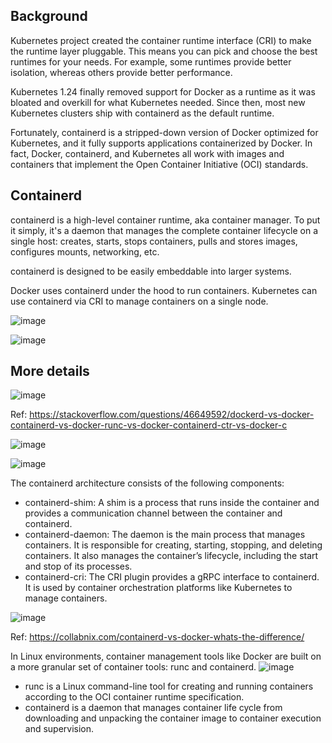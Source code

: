 ## Background

Kubernetes project created the container runtime interface (CRI) to make
the runtime layer pluggable. This means you can pick and choose the best runtimes
for your needs. For example, some runtimes provide better isolation, whereas others
provide better performance.

Kubernetes 1.24 finally removed support for Docker as a runtime as it was bloated
and overkill for what Kubernetes needed. Since then, most new Kubernetes clusters
ship with containerd as the default runtime. 

Fortunately, containerd is a stripped-down version of Docker optimized for Kubernetes, and it
fully supports applications containerized by Docker. In fact, Docker, containerd, and
Kubernetes all work with images and containers that implement the Open Container
Initiative (OCI) standards.

## Containerd

containerd is a high-level container runtime, aka container manager. 
To put it simply, it's a daemon that manages the complete container lifecycle on a single host: 
creates, starts, stops containers, pulls and stores images, configures mounts, networking, etc.

containerd is designed to be easily embeddable into larger systems. 

Docker uses containerd under the hood to run containers. Kubernetes can use containerd via CRI to manage containers on a single node.

![image](https://github.com/user-attachments/assets/2279da2b-78bb-4c3c-b43d-dbe2ab363c65)

![image](https://github.com/user-attachments/assets/0932ad79-dc88-43fa-85e6-71bbf87b388d)


## More details
![image](https://github.com/user-attachments/assets/476823da-c08c-4102-9322-1f82b53303b6)

Ref: https://stackoverflow.com/questions/46649592/dockerd-vs-docker-containerd-vs-docker-runc-vs-docker-containerd-ctr-vs-docker-c 

![image](https://github.com/user-attachments/assets/cfe2c01d-c2fe-4a5a-91f8-dbcc2539d10a)


![image](https://github.com/user-attachments/assets/a40ed94c-6320-43c0-9e4c-a855675ef3cf)

The containerd architecture consists of the following components:
* containerd-shim: A shim is a process that runs inside the container and provides a communication channel between the container and containerd.
* containerd-daemon: The daemon is the main process that manages containers. It is responsible for creating, starting, stopping, and deleting containers. It also manages the container’s lifecycle, including the start and stop of its processes.
* containerd-cri: The CRI plugin provides a gRPC interface to containerd. It is used by container orchestration platforms like Kubernetes to manage containers.


![image](https://github.com/user-attachments/assets/7201cfc1-ea2f-45ca-a7f8-248bf90d1de8)

Ref: https://collabnix.com/containerd-vs-docker-whats-the-difference/


In Linux environments, container management tools like Docker are built on a more granular set of container tools: runc and containerd.
![image](https://github.com/user-attachments/assets/a07661ed-9cae-474a-b539-72ae2a5fc2c7)

* runc is a Linux command-line tool for creating and running containers according to the OCI container runtime specification.
* containerd is a daemon that manages container life cycle from downloading and unpacking the container image to container execution and supervision.
